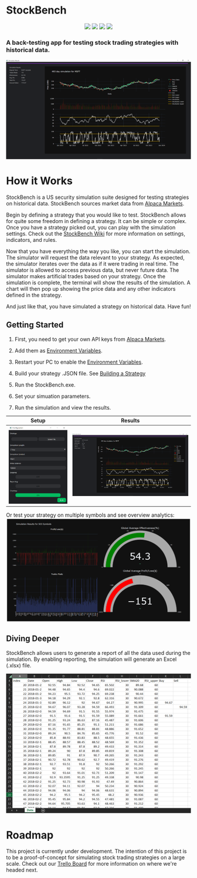 # StockBench

<p align="center">
    <img src ="https://img.shields.io/badge/version-1.1.0-blueviolet.svg"/> <img src ="https://img.shields.io/badge/platform-windows-yellow.svg"/> <img src ="https://img.shields.io/badge/python-^3-blue.svg" /> <img src ="https://img.shields.io/github/license/jocon15/StockBench.svg?color=orange"/>
</p>

### A back-testing app for testing stock trading strategies with historical data.

![multi](https://github.com/jocon15/StockBench/blob/master/images/results_screen.png)

# How it Works
StockBench is a US security simulation suite designed for testing strategies on historical data. StockBench sources market data from [Alpaca Markets](https://alpaca.markets/).

Begin by defining a strategy that you would like to test. StockBench allows for quite some freedom in defining a strategy. It can be simple or complex. Once you have a strategy picked out, you can play with the simulation settings. Check out the [StockBench Wiki](https://github.com/jocon15/StockBench/wiki) for more information on settings, indicators, and rules.

Now that you have everything the way you like, you can start the simulation. The simulator will request the data relevant to your strategy. As expected, the simulator iterates over the data as if it were trading in real time. The simulator is allowed to access previous data, but never future data. The simulator makes artificial trades based on your strategy. Once the simulation is complete, the terminal will show the results of the simulation. A chart will then pop up showing the price data and any other indicators defined in the strategy.

And just like that, you have simulated a strategy on historical data. Have fun!

## Getting Started
1. First, you need to get your own API keys from [Alpaca Markets](https://alpaca.markets/).

2. Add them as [Environment Variables](https://github.com/jocon15/StockBench/wiki/Environment-Variables).

3. Restart your PC to enable the [Environment Variables](https://github.com/jocon15/StockBench/wiki/Environment-Variables).

4. Build your strategy .JSON file. See [Building a Strategy](https://github.com/jocon15/StockBench/wiki/Building-a-Strategy)

5. Run the StockBench.exe.

6. Set your simuation parameters.

7. Run the simulation and view the results.

Setup                      |  Results
:-------------------------:|:-------------------------:
![single](https://github.com/jocon15/StockBench/blob/master/images/configuration_screen.png)  |  ![multi](https://github.com/jocon15/StockBench/blob/master/images/results_screen.png)


Or test your strategy on multiple symbols and see overview analytics:
![chart](https://github.com/jocon15/StockBench/blob/master/images/multi_display.png)

## Diving Deeper
StockBench allows users to generate a report of all the data used during the simulation. By enabling reporting, the simulation will generate an Excel (.xlsx) file.

![report](https://github.com/jocon15/StockBench/blob/master/images/excel.png)

# Roadmap
This project is currently under development. The intention of this project is to be a proof-of-concept for simulating stock trading strategies on a large scale. Check out our [Trello Board](https://trello.com/b/XtEbMZL4/stockbench) for more information on where we're headed next.
